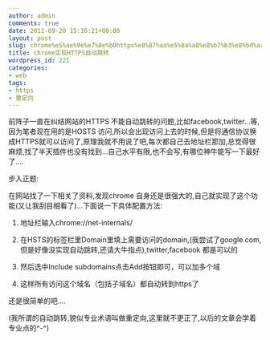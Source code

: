 ```yaml
---
author: admin
comments: true
date: 2011-09-20 15:16:21+00:00
layout: post
slug: chrome%e5%ae%9e%e7%8e%b0https%e8%87%aa%e5%8a%a8%e8%b7%b3%e8%bd%ac
title: chrome实现HTTPS自动跳转
wordpress_id: 221
categories:
- web
tags:
- https
- 重定向
---
```


前阵子一直在纠结网站的HTTPS 不能自动跳转的问题,比如facebook,twitter...等,因为笔者现在用的是HOSTS 访问,所以会出现访问上去的时候,但是将通信协议换成HTTPS就可以访问了,原理我就不用说了吧,每次都自己去地址栏那加,总觉得很麻烦,找了半天插件也没有找到...自己水平有限,也不会写,有哪位神牛能写一下最好了....



步入正题:

在网站找了一下相关了资料,发现chrome 自身还是很强大的,自己就实现了这个功能(又让我刮目相看了)...下面说一下具体配置方法:



	
  1. 地址栏输入chrome://net-internals/

	
  2. 在HSTS的标签栏里Domain里填上需要访问的domain,(我尝试了google.com,但是好像没实现自动跳转,还请大牛指点),twitter,facebook 都是可以的

	
  3. 然后选中Include subdomains点击Add按钮即可，可以加多个域

	
  4. 这样所有访问这个域名（包括子域名）都自动转到https了


还是很简单的吧....

(我所谓的自动跳转,貌似专业术语叫做重定向,这里就不更正了,以后的文章会学着专业点的^-^)
